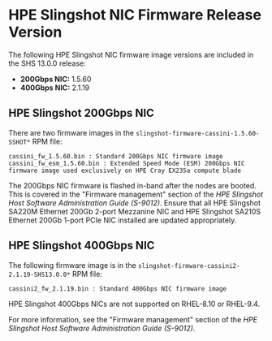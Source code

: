 # HPE Slingshot NIC Firmware Release Version

The following HPE Slingshot NIC firmware image versions are included in the SHS 13.0.0 release:

- **200Gbps NIC:** 1.5.60
- **400Gbps NIC:** 2.1.19

## HPE Slingshot 200Gbps NIC

There are two firmware images in the `slingshot-firmware-cassini-1.5.60-SSHOT*` RPM file:

```screen
cassini_fw_1.5.60.bin : Standard 200Gbps NIC firmware image
cassini_fw_esm_1.5.60.bin : Extended Speed Mode (ESM) 200Gbps NIC firmware image used exclusively on HPE Cray EX235a compute blade
```

The 200Gbps NIC firmware is flashed in-band after the nodes are booted. This is covered in the "Firmware management" section of the _HPE Slingshot Host Software Administration Guide (S-9012)_. Ensure that all HPE Slingshot SA220M Ethernet 200Gb 2-port Mezzanine NIC and HPE Slingshot SA210S Ethernet 200Gb 1-port PCIe NIC installed are updated appropriately.

## HPE Slingshot 400Gbps NIC

The following firmware image is in the `slingshot-firmware-cassini2-2.1.19-SHS13.0.0*` RPM file:

```screen
cassini2_fw_2.1.19.bin : Standard 400Gbps NIC firmware image
```

HPE Slingshot 400Gbps NICs are not supported on RHEL-8.10 or RHEL-9.4.

For more information, see the "Firmware management" section of the _HPE Slingshot Host Software Administration Guide (S-9012)_.
